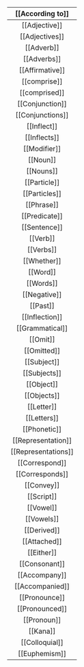 
|  [[According to]]   |
| :-----------------: |
|    [[Adjective]]    |
|   [[Adjectives]]    |
|     [[Adverb]]      |
|     [[Adverbs]]     |
|   [[Affirmative]]   |
|    [[comprise]]     |
|    [[comprised]]    |
|   [[Conjunction]]   |
|  [[Conjunctions]]   |
|     [[Inflect]]     |
|    [[Inflects]]     |
|    [[Modifier]]     |
|      [[Noun]]       |
|      [[Nouns]]      |
|    [[Particle]]     |
|    [[Particles]]    |
|     [[Phrase]]      |
|    [[Predicate]]    |
|    [[Sentence]]     |
|      [[Verb]]       |
|      [[Verbs]]      |
|     [[Whether]]     |
|      [[Word]]       |
|      [[Words]]      |
|    [[Negative]]     |
|      [[Past]]       |
|   [[Inflection]]    |
|   [[Grammatical]]   |
|      [[Omit]]       |
|     [[Omitted]]     |
|     [[Subject]]     |
|    [[Subjects]]     |
|     [[Object]]      |
|     [[Objects]]     |
|     [[Letter]]      |
|     [[Letters]]     |
|    [[Phonetic]]     |
| [[Representation]]  |
| [[Representations]] |
|   [[Correspond]]    |
|   [[Corresponds]]   |
|     [[Convey]]      |
|     [[Script]]      |
|      [[Vowel]]      |
|     [[Vowels]]      |
|     [[Derived]]     |
|    [[Attached]]     |
|     [[Either]]      |
|    [[Consonant]]    |
|    [[Accompany]]    |
|   [[Accompanied]]   |
|    [[Pronounce]]    |
|   [[Pronounced]]    |
|     [[Pronoun]]     |
|      [[Kana]]       |
|   [[Colloquial]]    |
|    [[Euphemism]]    |
